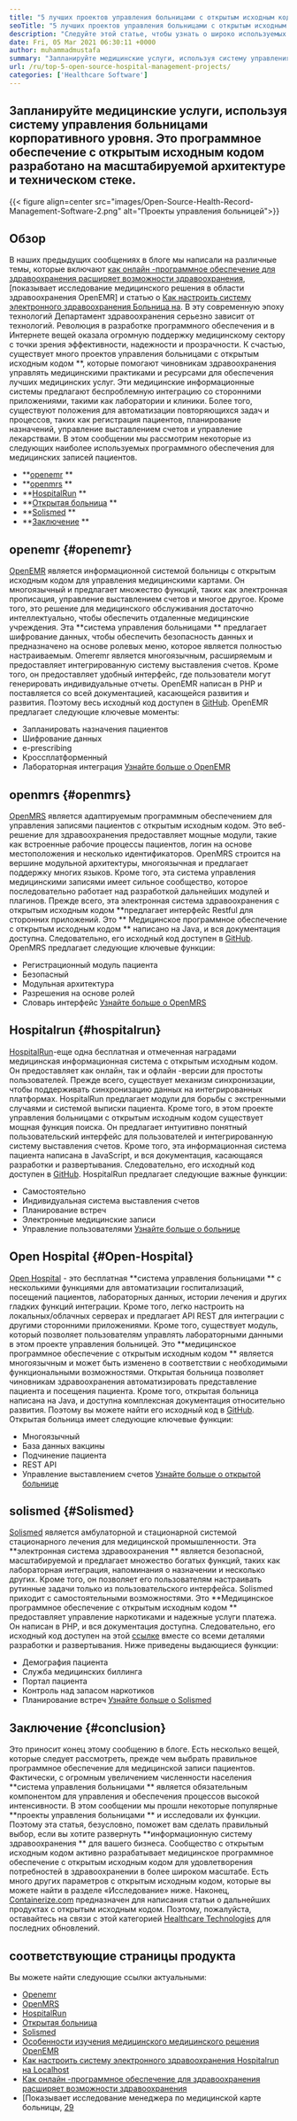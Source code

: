 ```yaml
---
title: "5 лучших проектов управления больницами с открытым исходным кодом" 
seoTitle: "5 лучших проектов управления больницами с открытым исходным кодом" 
description: "Следуйте этой статье, чтобы узнать о широко используемых бесплатных проектах по управлению больницами. Эти решения предлагают интегрированную платформу для организации медицинской практики." 
date: Fri, 05 Mar 2021 06:30:11 +0000
author: muhammadmustafa
summary: "Запланируйте медицинские услуги, используя систему управления больницами на корпоративном уровне. Это программное обеспечение с открытым исходным кодом разработано на масштабируемой архитектуре и техническом стеке." 
url: /ru/top-5-open-source-hospital-management-projects/
categories: ['Healthcare Software']
---
```


## Запланируйте медицинские услуги, используя систему управления больницами корпоративного уровня. Это программное обеспечение с открытым исходным кодом разработано на масштабируемой архитектуре и техническом стеке.

{{< figure align=center src="images/Open-Source-Health-Record-Management-Software-2.png" alt="Проекты управления больницей">}}


## Обзор
В наших предыдущих сообщениях в блоге мы написали на различные темы, которые включают [как онлайн -программное обеспечение для здравоохранения расширяет возможности здравоохранения][1], [показывает исследование медицинского решения в области здравоохранения OpenEMR] и статью о [Как настроить систему электронного здравоохранения Больница на][3]. В эту современную эпоху технологий Департамент здравоохранения серьезно зависит от технологий. Революция в разработке программного обеспечения и в Интернете вещей оказала огромную поддержку медицинскому сектору с точки зрения эффективности, надежности и прозрачности.
К счастью, существует много проектов управления больницами с открытым исходным кодом **, которые помогают чиновникам здравоохранения управлять медицинскими практиками и ресурсами для обеспечения лучших медицинских услуг. Эти медицинские информационные системы предлагают беспроблемную интеграцию со сторонними приложениями, такими как лаборатории и клиники. Более того, существуют положения для автоматизации повторяющихся задач и процессов, таких как регистрация пациентов, планирование назначений, управление выставлением счетов и управление лекарствами. В этом сообщении мы рассмотрим некоторые из следующих наиболее используемых программного обеспечения для медицинских записей пациентов.
  * **[openemr][4] ** 
  * **[openmrs][5] ** 
  * **[HospitalRun][6] ** 
  * **[Открытая больница][7] ** 
  * **[Solismed][8] ** 
  * **[Заключение][9] ** 

## openemr   {#openemr}
[OpenEMR][10] является информационной системой больницы с открытым исходным кодом для управления медицинскими картами. Он многоязычный и предлагает множество функций, таких как электронная прописация, управление выставлением счетов и многое другое. Кроме того, это решение для медицинского обслуживания достаточно интеллектуально, чтобы обеспечить отдаленные медицинские учреждения. Эта  **система управления больницами **  предлагает шифрование данных, чтобы обеспечить безопасность данных и предназначено на основе ролевых меню, которое является полностью настраиваемым. Omeremr является многоязычным, расширяемым и предоставляет интегрированную систему выставления счетов. Кроме того, он предоставляет удобный интерфейс, где пользователи могут генерировать индивидуальные отчеты. OpenEMR написан в PHP и поставляется со всей документацией, касающейся развития и развития. Поэтому весь исходный код доступен в [GitHub][11].
OpenEMR предлагает следующие ключевые моменты:
  * Запланировать назначения пациентов
  * Шифрование данных
  * e-prescribing
  * Кроссплатформенный
  * Лабораторная интеграция
[Узнайте больше о OpenEMR][12]

## openmrs   {#openmrs}
[OpenMRS][13] является адаптируемым программным обеспечением для управления записями пациентов с открытым исходным кодом. Это веб-решение для здравоохранения предоставляет мощные модули, такие как встроенные рабочие процессы пациентов, логин на основе местоположения и несколько идентификаторов. OpenMRS строится на вершине модульной архитектуры, многоязычная и предлагает поддержку многих языков. Кроме того, эта система управления медицинскими записями имеет сильное сообщество, которое последовательно работает над разработкой дальнейших модулей и плагинов. Прежде всего, эта электронная система здравоохранения с открытым исходным кодом  **предлагает интерфейс Restful для сторонних приложений. Это **  Медицинское программное обеспечение с открытым исходным кодом ** написано на Java, и вся документация доступна. Следовательно, его исходный код доступен в [GitHub][14].
OpenMRS предлагает следующие ключевые функции:
  * Регистрационный модуль пациента
  * Безопасный
  * Модульная архитектура
  * Разрешения на основе ролей
  * Словарь интерфейс
[Узнайте больше о OpenMRS][15]

## Hospitalrun   {#hospitalrun}
[HospitalRun][16]-еще одна бесплатная и отмеченная наградами медицинская информационная система с открытым исходным кодом. Он предоставляет как онлайн, так и офлайн -версии для простоты пользователей. Прежде всего, существует механизм синхронизации, чтобы поддерживать синхронизацию данных на интегрированных платформах. HospitalRun предлагает модули для борьбы с экстренными случаями и системой выписки пациента. Кроме того, в этом проекте управления больницами с открытым исходным кодом существует мощная функция поиска. Он предлагает интуитивно понятный пользовательский интерфейс для пользователей и интегрированную систему выставления счетов. Кроме того, эта информационная система пациента написана в JavaScript, и вся документация, касающаяся разработки и развертывания. Следовательно, его исходный код доступен в [GitHub][17].
HospitalRun предлагает следующие важные функции:
  * Самостоятельно
  * Индивидуальная система выставления счетов
  * Планирование встреч
  * Электронные медицинские записи
  * Управление пользователями
[Узнайте больше о больнице][18]

## Open Hospital   {#Open-Hospital}
[Open Hospital][19] - это бесплатная  **система управления больницами **  с несколькими функциями для автоматизации госпитализаций, посещений пациентов, лабораторных данных, истории лечения и других гладких функций интеграции. Кроме того, легко настроить на локальных/облачных серверах и предлагает API REST для интеграции с другими сторонними приложениями. Кроме того, существует модуль, который позволяет пользователям управлять лабораторными данными в этом проекте управления больницей. Это  **медицинское программное обеспечение с открытым исходным кодом **  является многоязычным и может быть изменено в соответствии с необходимыми функциональными возможностями. Открытая больница позволяет чиновникам здравоохранения автоматизировать представление пациента и посещения пациента. Кроме того, открытая больница написана на Java, и доступна комплексная документация относительно развития. Поэтому вы можете найти его исходный код в [GitHub][20].
Открытая больница имеет следующие ключевые функции:
  * Многоязычный
  * База данных вакцины
  * Подчинение пациента
  * REST API
  * Управление выставлением счетов
[Узнайте больше о открытой больнице][21]

## solismed   {#Solismed}
[Solismed][22] является амбулаторной и стационарной системой стационарного лечения для медицинской промышленности. Эта  **электронная система здравоохранения **  является безопасной, масштабируемой и предлагает множество богатых функций, таких как лабораторная интеграция, напоминания о назначении и несколько других. Кроме того, он позволяет его пользователям настраивать рутинные задачи только из пользовательского интерфейса. Solismed приходит с самостоятельными возможностями. Это  **Медицинское программное обеспечение с открытым исходным кодом **  предоставляет управление наркотиками и надежные услуги платежа. Он написан в PHP, и вся документация доступна. Следовательно, его исходный код доступен на этой [ссылке][23] вместе со всеми деталями разработки и развертывания.
Ниже приведены выдающиеся функции:
  * Демография пациента
  * Служба медицинских биллинга
  * Портал пациента
  * Контроль над запасом наркотиков
  * Планирование встреч
[Узнайте больше о Solismed][24]

## Заключение   {#conclusion}
Это приносит конец этому сообщению в блоге. Есть несколько вещей, которые следует рассмотреть, прежде чем выбрать правильное программное обеспечение для медицинской записи пациентов. Фактически, с огромным увеличением численности населения  **система управления больницами **  является обязательным компонентом для управления и обеспечения процессов высокой интенсивности. В этом сообщении мы прошли некоторые популярные  **проекты управления больницами **  и исследовали их функции. Поэтому эта статья, безусловно, поможет вам сделать правильный выбор, если вы хотите развернуть  **информационную систему здравоохранения **  для вашего бизнеса. Сообщество с открытым исходным кодом активно разрабатывает медицинское программное обеспечение с открытым исходным кодом для удовлетворения потребностей в здравоохранении в более широком масштабе. Есть много других параметров с открытым исходным кодом, которые вы можете найти в разделе «Исследование» ниже.
Наконец, [Containerize.com][25] предназначен для написания статьи о дальнейших продуктах с открытым исходным кодом. Поэтому, пожалуйста, оставайтесь на связи с этой категорией [Healthcare Technologies][26] для последних обновлений.

## соответствующие страницы продукта
Вы можете найти следующие ссылки актуальными:
  * [Openemr][27]
  * [OpenMRS][28]
  * [HospitalRun][18]
  * [Открытая больница][21]
  * [Solismed][24]
  * [Особенности изучения медицинского медицинского решения OpenEMR][2]
  * [Как настроить систему электронного здравоохранения Hospitalrun на Localhost][3]
  * [Как онлайн -программное обеспечение для здравоохранения расширяет возможности здравоохранения][1]
  * [Показывает исследование менеджера по медицинской карте больницы, [29]

  
[1]: https://blog.containerize.com/2021/02/12/how-online-healthcare-software-empowers-healthcare-industry/
[2]: https://blog.containerize.com/healthcare-software/open-source-medical-software-openemr-features/
[3]: https://blog.containerize.com/healthcare-software/how-to-install-hospitalrun-hospital-management-system/
[4]: #OpenEMR
[5]: #OpenMRS
[6]: #Hospitalrun
[7]: #Open-Hospital
[8]: #Solismed
[9]: #Conclusion
[10]: https://products.containerize.com/healthcare-technologies/openemr/
[11]: https://github.com/OpenShot/openshot-qt
[12]: https://www.open-emr.org/
[13]: https://products.containerize.com/healthcare-technologies/openmrs/
[14]: https://github.com/openmrs/openmrs-core
[15]: https://products.containerize.com/healthcare-technologies/openmrs
[16]: https://products.containerize.com/healthcare-technologies/hospitalrun/
[17]: https://github.com/HospitalRun/hospitalrun
[18]: https://products.containerize.com/healthcare-technologies/hospitalrun
[19]: https://products.containerize.com/healthcare-technologies/open-hospital/
[20]: https://github.com/informatici/openhospital
[21]: https://products.containerize.com/healthcare-technologies/open-hospital
[22]: https://products.containerize.com/healthcare-technologies/solismed/
[23]: https://www.solismed.com/startup.html
[24]: https://products.containerize.com/healthcare-technologies/solismed
[25]: https://www.containerize.com/
[26]: https://products.containerize.com/healthcare-technologies/
[27]: https://products.containerize.com/health-care-technologies/openemr
[28]: https://products.containerize.com/health-care-technologies/openmrs
[29]: https://blog.containerize.com/healthcare-software/features-exploration-of-medical-record-manager-hospitalrun/
